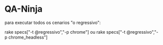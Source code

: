 # QA-Ninja

para executar todos os cenarios "o regressivo":

rake specs["-t @regressivo","-p chrome"] 
ou
rake specs["-t @regressivo","-p chrome_headless"]
